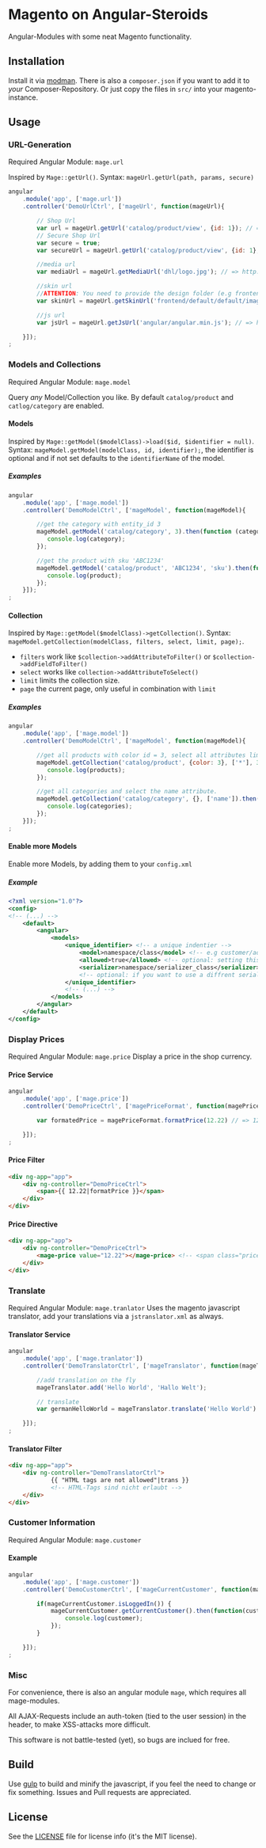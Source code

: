 # Magento on Angular-Steroids
Angular-Modules with some neat Magento functionality.

## Installation
Install it via [modman](https://github.com/colinmollenhour/modman). There is also a ``composer.json`` if you want to add it to *your* Composer-Repository. Or just copy the files in ``src/`` into your magento-instance.

## Usage

### URL-Generation
Required Angular Module: ``mage.url``

Inspired by ``Mage::getUrl()``.
Syntax: ``mageUrl.getUrl(path, params, secure)``

```javascript
angular
    .module('app', ['mage.url'])
    .controller('DemoUrlCtrl', ['mageUrl', function(mageUrl){

        // Shop Url
        var url = mageUrl.getUrl('catalog/product/view', {id: 1}); // => http://magento.dev/catalog/product/view?id=1
        // Secure Shop Url
        var secure = true;
        var secureUrl = mageUrl.getUrl('catalog/product/view', {id: 1}, secure); // => https://magento.dev/catalog/product/view?id=1

        //media url
        var mediaUrl = mageUrl.getMediaUrl('dhl/logo.jpg'); // => http://magento.dev/media/dhl/logo.jpg

        //skin url
        //ATTENTION: You need to provide the design folder (e.g frontend/base/default)
        var skinUrl = mageUrl.getSkinUrl('frontend/default/default/images/logo.gif'); // => http://magento.dev/skin/frontend/default/default/images/logo.gif

        //js url
        var jsUrl = mageUrl.getJsUrl('angular/angular.min.js'); // => http://magento.dev/js/angular/angular.min.js

    }]);
;
```

### Models and Collections
Required Angular Module: ``mage.model``

Query *any* Model/Collection you like. By default ``catalog/product`` and ``catlog/category`` are enabled.

#### Models
Inspired by ``Mage::getModel($modelClass)->load($id, $identifier = null)``.
Syntax: ``mageModel.getModel(modelClass, id, identifier);``, the identifier is optional and if not set defaults to the ``identifierName`` of the model.

##### Examples

```javascript
angular
    .module('app', ['mage.model'])
    .controller('DemoModelCtrl', ['mageModel', function(mageModel){

        //get the category with entity_id 3
        mageModel.getModel('catalog/category', 3).then(function (category) {
           console.log(category);
        });

        //get the product with sku 'ABC1234'
        mageModel.getModel('catalog/product', 'ABC1234', 'sku').then(function (product) {
           console.log(product);
        });
    }]);
;
```


#### Collection

Inspired by ``Mage::getModel($modelClass)->getCollection()``.
Syntax: ``mageModel.getCollection(modelClass, filters, select, limit, page);``.

* ``filters`` work like ``$collection->addAttributeToFilter()`` or ``$collection->addFieldToFilter()``
* ``select`` works like ``collection->addAttributeToSelect()``
* ``limit`` limits the collection size.
* ``page`` the current page, only useful in combination with ``limit``


##### Examples

```javascript
angular
    .module('app', ['mage.model'])
    .controller('DemoModelCtrl', ['mageModel', function(mageModel){

        //get all products with color id = 3, select all attributes limit to 30 Result and get the first result page.
        mageModel.getCollection('catalog/product', {color: 3}, ['*'], 30, 1).then(function (products) {
           console.log(products);
        });

        //get all categories and select the name attribute.
        mageModel.getCollection('catalog/category', {}, ['name']).then(function (categories) {
           console.log(categories);
        });
    }]);
;
```

#### Enable more Models

Enable more Models, by adding them to your ``config.xml``

##### Example

```xml
<?xml version="1.0"?>
<config>
<!-- (...) -->
    <default>
        <angular>
            <models>
                <unique_identifier> <!-- a unique indentier -->
                    <model>namespace/class</model> <!-- e.g customer/address -->
                    <allowed>true</allowed> <!-- optional: setting this to false will disbale this model -->
                    <serializer>namespace/serializer_class</serializer>
                    <!-- optional: if you want to use a diffrent serializer (Default: Hampe_Angular_Model_Serializer_Default), your serializer must implement the Hampe_Angular_Model_Serializer_Interface  -->
                </unique_identifier>
                <!-- (...) -->
            </models>
        </angular>
    </default>
</config>
```

### Display Prices
Required Angular Module: ``mage.price``
Display a price in the shop currency.

#### Price Service

```javascript
angular
    .module('app', ['mage.price'])
    .controller('DemoPriceCtrl', ['magePriceFormat', function(magePriceFormat){

        var formatedPrice = magePriceFormat.formatPrice(12.22) // => 12,22 €

    }]);
;
```

#### Price Filter

```html
<div ng-app="app">
    <div ng-controller="DemoPriceCtrl">
        <span>{{ 12.22|formatPrice }}</span>
    </div>
</div>
```

#### Price Directive

```html
<div ng-app="app">
    <div ng-controller="DemoPriceCtrl">
        <mage-price value="12.22"></mage-price> <!-- <span class="price">12,22 €</span> -->
    </div>
</div>
```


### Translate
Required Angular Module: ``mage.tranlator``
Uses the magento javascript translator, add your translations via a ```jstranslator.xml``` as always.

#### Translator Service
```javascript
angular
    .module('app', ['mage.tranlator'])
    .controller('DemoTranslatorCtrl', ['mageTranslator', function(mageTranslator){

        //add translation on the fly
        mageTranslator.add('Hello World', 'Hallo Welt');

        // translate
        var germanHelloWorld = mageTranslator.translate('Hello World') // => "Hallo Welt"

    }]);
;
```

#### Translator Filter

```html
<div ng-app="app">
    <div ng-controller="DemoTranslatorCtrl">
            {{ "HTML tags are not allowed"|trans }}
            <!-- HTML-Tags sind nicht erlaubt -->
    </div>
</div>
```

### Customer Information
Required Angular Module: ``mage.customer``

#### Example

```javascript
angular
    .module('app', ['mage.customer'])
    .controller('DemoCustomerCtrl', ['mageCurrentCustomer', function(mageCurrentCustomer){

        if(mageCurrentCustomer.isLoggedIn()) {
            mageCurrentCustomer.getCurrentCustomer().then(function(customer){
                console.log(customer);
            });
        }

    }]);
;
```

### Misc

For convenience, there is also an angular module ``mage``, which requires all mage-modules.

All AJAX-Requests include an auth-token (tied to the user session) in the header, to make XSS-attacks more difficult.

This software is not battle-tested (yet), so bugs are inclued for free.

## Build
Use [gulp](http://gulpjs.com) to build and minify the javascript, if you feel the need to change or fix something. Issues and Pull requests are appreciated.

## License
See the [LICENSE](LICENSE) file for license info (it's the MIT license).